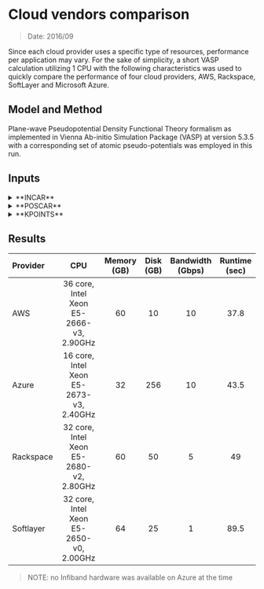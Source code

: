 # Cloud vendors comparison

> Date: 2016/09

Since each cloud provider uses a specific type of resources, performance per application may vary. For the sake of simplicity, a short VASP calculation utilizing 1 CPU with the following characteristics was used to quickly compare the performance of four cloud providers, AWS, Rackspace, SoftLayer and Microsoft Azure.

## Model and Method

Plane-wave Pseudopotential Density Functional Theory formalism as implemented in Vienna Ab-initio Simulation Package (VASP) at version 5.3.5 with a corresponding set of atomic pseudo-potentials was employed in this run.

## Inputs

<details>
    <summary>**INCAR**</summary>
```
SYSTEM = Si
!!
NWRITE = 2
IALGO = 48
NELM = 13
ENMAX = 140 eV
IALGO = -1
NELMIN = 3
NELMDL = 7
NSIM = 4
LREAL = .TRUE.
BMIX = 2.5
ISYM = 0
EDIFF = 1E-4
LWAVE = .FALSE.
LCHARG = .FALSE.
!!
NSW = 0
POTIM = 5.00
TEBEG = 423
!!
ISMEAR = 1
SIGMA = 0.1
EMIN = -15
EMAX = 0
```
</details>

<details>
    <summary>**POSCAR**</summary>
```
Silicon8
1.0
5.468728 0.000000 0.000000
0.000000 5.468728 0.000000
0.000000 0.000000 5.468728
Si
8
direct
0.250000 0.250000 0.250000 Si
0.750000 0.750000 0.250000 Si
0.500000 0.500000 0.000000 Si
0.000000 0.500000 0.500000 Si
0.250000 0.750000 0.750000 Si
0.000000 0.000000 0.000000 Si
0.750000 0.250000 0.750000 Si
0.500000 0.000000 0.500000 Si
```
</details>

<details>
    <summary>**KPOINTS**</summary>
```
Automatic mesh
0
Gamma
  8  8  8
  0.  0.  0.
```
</details>

## Results

|Provider  |CPU                                      |Memory (GB) |Disk (GB) |Bandwidth (Gbps) |Runtime (sec)|
|:---------|:---------------------------------------:|:---------:|:-------:|:--------------:|:---------------:|
|AWS       |36 core, Intel Xeon E5-2666-v3, 2.90GHz |60         |10       |10              |37.8             |
|Azure     |16 core, Intel Xeon E5-2673-v3, 2.40GHz |32         |256      |10              |43.5             |
|Rackspace |32 core, Intel Xeon E5-2680-v2, 2.80GHz |60         |50       |5               |49               |
|Softlayer |32 core, Intel Xeon E5-2650-v0, 2.00GHz |64         |25       |1               |89.5             |

> NOTE: no Infiband hardware was available on Azure at the time
